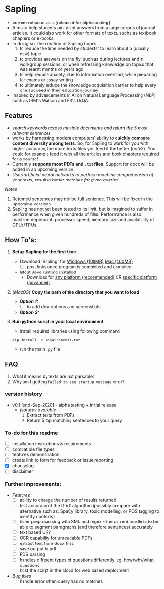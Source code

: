 # Sapling 
- current release: `v0.1` [released for alpha testing]
- Aims to help students pin-point answers from a large corpus of journal articles. It could also work for other formats of texts, suchs as textbook chapters or e-books.
- In doing so, the creation of Sapling hopes 
	1. to reduce the time needed by students' to learn about a (usually new) topic 
	2. to provides answers on the fly, such as during lectures and in workgroup sessions, or when refreshing knowledge on topics that was learnt months or years ago
	3. to help reduce anxiety, due to information overload, while preparing for exams or essay writing
	4. to ultimately reduce the knowledge acquisition barrier to help every one succeed in their education journey
- Inspired by advancements in AI on Natural Language Processing (NLP) such as IBM's Watson and FB's DrQA.


## Features
- *search keywords across multiple documents and return the 5 most relevant sentences*
- works by harnessing modern computers' ability to **quickly compare content diversity among texts**. So, for Sapling to work for you with higher accuracy, the more texts files you feed it the better (*note2*). You could for example feed it with all the articles and book chapters required for a course!
- Currently **supports most PDFs and `.txt` files**. Support for docx will be added in an upcoming version.
- *Uses artificial neural networks to perform machine comprehension of your texts, result in better matches for given queries*

*Notes*
1. Returned sentences may not be full sentence. This will be fixed in the upcoming versions.
2. Sapling has not yet been tested to its limit, but is imagined to suffer in performance when given hundreds of files. Performance is also machine dependant: processor speed, memory size and availability of GPUs/TPUs.


## How To's:
1. **Setup Sapling for the first time**	
	- Download 'Sapling' for [Windows (100MB)]() [Mac (400MB)]()
		- [ ] post links once program is completed and compiled

	- latest Java runtime installed 
		- Download for [any platform (recommended)](https://java.com/en/download/) OR [specific platform (advanced)](https://java.com/en/download/manual.jsp)

2. (*MacOS*) **Copy the path of the directory that you want to load**
	- ***Option 1:***
		- [ ] to add descriptions and screenshots

	- ***Option 2:***

3. **Run python script in your local environment**
	- install required libraries using following command
	```
	pip install -r requirements.txt
	```
	- run the main `.py` file

## FAQ
1. What it means by texts are not parsable?
2. Why am I getting `failed to see startup message` error?

### version history
- v0.1 [end-Sep-2020] - alpha testing + initial release
	- *features available*
		1. Extract texts from PDFs
		2. Return 5 top matching sentences to your query


### To-do for this readme
- [ ] installation instructions & requirements
- [ ] compatible file types
- [ ] features demonstration
- [ ] create link to form for feedback or issue reporting 
- [x] changelog
- [ ] disclaimer

### Further improvements:
- *Features*
	- [ ] ability to change the number of results returned
	- [ ] test accuracy of the tf-idf algorithm (possibly compare with alternative such as: SpaCy library, topic modelling, or POS tagging to identify contexts)
	- [ ] tidier preprocessing with XML and regex - the current hurdle is to be able to segment paragraphs (and therefore sentences) accurately
	- [ ] text based UI??
	- [ ] OCR capability for unreadable PDFs
	- [ ] extract text from docx files
	- [ ] save output to pdf
	- [ ] POS parsing
	- [ ] handles different types of questions differently. eg. how/why/what questions
	- [ ] host the scirpt in the cloud for web based deployment

- *Bug fixes*
	- [ ] handle error when query has no matches